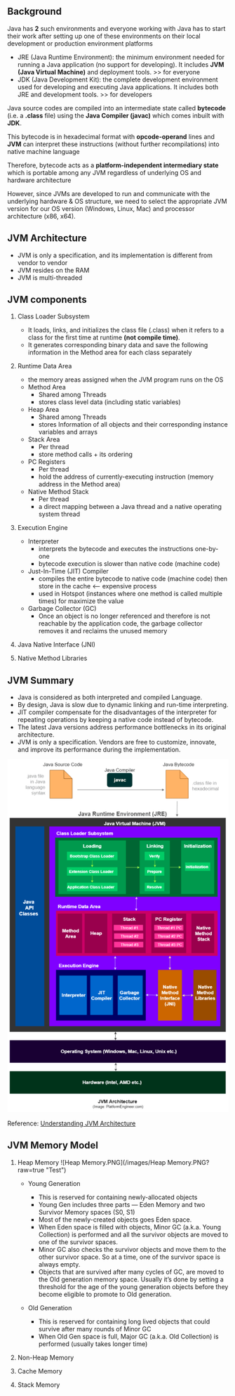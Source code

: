 ## Background

Java has **2** such environments and everyone working with Java has to start their work after setting up one of these environments on their local development or production environment platforms

* JRE (Java Runtime Environment): the minimum environment needed for running a Java application (no support for developing). It includes **JVM (Java Virtual Machine)** and deployment tools. >> for everyone 
* JDK (Java Development Kit): the complete development environment used for developing and executing Java applications. It includes both JRE and development tools. >> for developers


Java source codes are compiled into an intermediate state called **bytecode** (i.e. a **.class** file) using the **Java Compiler (javac)** which comes inbuilt with **JDK**.

This bytecode is in hexadecimal format with **opcode-operand** lines and **JVM** can interpret these instructions (without further recompilations) into native machine language

Therefore, bytecode acts as a **platform-independent intermediary state** which is portable among any JVM regardless of underlying OS and hardware architecture

However, since JVMs are developed to run and communicate with the underlying hardware & OS structure, we need to select the appropriate JVM version for our OS version (Windows, Linux, Mac) and processor architecture (x86, x64).

## JVM Architecture

* JVM is only a specification, and its implementation is different from vendor to vendor
* JVM resides on the RAM
* JVM is multi-threaded

## JVM components
1. Class Loader Subsystem
    * It loads, links, and initializes the class file (.class) when it refers to a class for the first time at runtime **(not compile time)**.
    * It generates corresponding binary data and save the following information in the Method area for each class separately
    
2. Runtime Data Area
    * the memory areas assigned when the JVM program runs on the OS
    * Method Area
      * Shared among Threads
      * stores class level data (including static variables)
    * Heap Area
      * Shared among Threads
      * stores Information of all objects and their corresponding instance variables and arrays
    * Stack Area
      * Per thread
      * store method calls + its ordering
    * PC Registers
      * Per thread
      * hold the address of currently-executing instruction (memory address in the Method area)
    * Native Method Stack
      * Per thread
      * a direct mapping between a Java thread and a native operating system thread
      
3. Execution Engine
    * Interpreter
      * interprets the bytecode and executes the instructions one-by-one
      * bytecode execution is slower than native code (machine code)
    * Just-In-Time (JIT) Compiler 
      * compiles the entire bytecode to native code (machine code) then store in the cache  <-- expensive process
      * used in Hotspot (instances where one method is called multiple times) for maximize the value
    * Garbage Collector (GC)
      * Once an object is no longer referenced and therefore is not reachable by the application code, the garbage collector removes it and reclaims the unused memory 
      
5. Java Native Interface (JNI)

6. Native Method Libraries
  
## JVM Summary
* Java is considered as both interpreted and compiled Language.
* By design, Java is slow due to dynamic linking and run-time interpreting.
* JIT compiler compensate for the disadvantages of the interpreter for repeating operations by keeping a native code instead of bytecode.
* The latest Java versions address performance bottlenecks in its original architecture.
* JVM is only a specification. Vendors are free to customize, innovate, and improve its performance during the implementation.


![JVM png](/images/JVM.png?raw=true "Test")

Reference:
[Understanding JVM Architecture](https://medium.com/platform-engineer/understanding-jvm-architecture-22c0ddf09722)


## JVM Memory Model
   1. Heap Memory
      ![Heap Memory.PNG](/images/Heap Memory.PNG?raw=true "Test")

      * Young Generation
         * This is reserved for containing newly-allocated objects
         * Young Gen includes three parts — Eden Memory and two Survivor Memory spaces (S0, S1)
         * Most of the newly-created objects goes Eden space.
         * When Eden space is filled with objects, Minor GC (a.k.a. Young Collection) is performed and all the survivor objects are moved to one of the survivor spaces.
         * Minor GC also checks the survivor objects and move them to the other survivor space. So at a time, one of the survivor space is always empty.
         * Objects that are survived after many cycles of GC, are moved to the Old generation memory space. Usually it’s done by setting a threshold for the age of the young generation objects before they become eligible to promote to Old generation.

      * Old Generation
         * This is reserved for containing long lived objects that could survive after many rounds of Minor GC
         * When Old Gen space is full, Major GC (a.k.a. Old Collection) is performed (usually takes longer time)

   2. Non-Heap Memory
   3. Cache Memory
   4. Stack Memory
